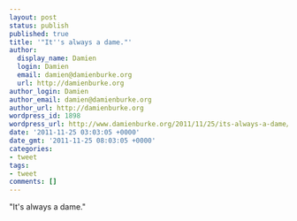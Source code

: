 ```yaml
---
layout: post
status: publish
published: true
title: '"It''s always a dame."'
author:
  display_name: Damien
  login: Damien
  email: damien@damienburke.org
  url: http://damienburke.org
author_login: Damien
author_email: damien@damienburke.org
author_url: http://damienburke.org
wordpress_id: 1898
wordpress_url: http://www.damienburke.org/2011/11/25/its-always-a-dame/
date: '2011-11-25 03:03:05 +0000'
date_gmt: '2011-11-25 08:03:05 +0000'
categories:
- tweet
tags:
- tweet
comments: []
---
```

<p>"It's always a dame."</p>
